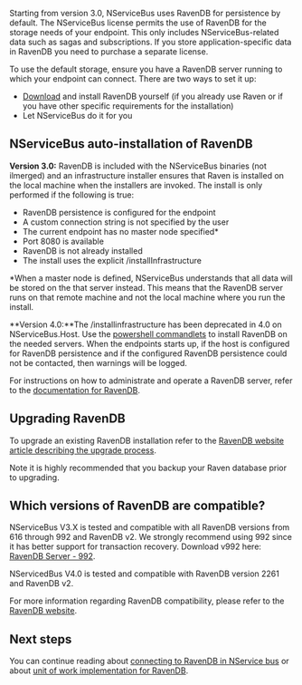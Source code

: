 <!--
title: "Installing RavenDB for NServiceBus"
tags: ""
summary: "<p>Starting from version 3.0, NServiceBus uses RavenDB for persistence by default. The NServiceBus license permits the use of RavenDB for the storage needs of your endpoint. This only includes NServiceBus-related data such as sagas and subscriptions. If you store application-specific data in RavenDB you need to purchase a separate license.</p>
<p>To use the default storage, ensure you have a RavenDB server running to which your endpoint can connect. There are two ways to set it up:</p>
"
-->

Starting from version 3.0, NServiceBus uses RavenDB for persistence by default. The NServiceBus license permits the use of RavenDB for the storage needs of your endpoint. This only includes NServiceBus-related data such as sagas and subscriptions. If you store application-specific data in RavenDB you need to purchase a separate license.

To use the default storage, ensure you have a RavenDB server running to which your endpoint can connect. There are two ways to set it up:

-   [Download](http://ravendb.net/download) and install RavenDB yourself
    (if you already use Raven or if you have other specific requirements
    for the installation)
-   Let NServiceBus do it for you

NServiceBus auto-installation of RavenDB
----------------------------------------

**Version 3.0:** RavenDB is included with the NServiceBus binaries (not ilmerged) and an infrastructure installer ensures that Raven is installed on the local machine when the installers are invoked. The install is only performed if the following is true:

-   RavenDB persistence is configured for the endpoint
-   A custom connection string is not specified by the user
-   The current endpoint has no master node specified\*
-   Port 8080 is available
-   RavenDB is not already installed
-   The install uses the explicit /installInfrastructure

\*When a master node is defined, NServiceBus understands that all data will be stored on the that server instead. This means that the RavenDB server runs on that remote machine and not the local machine where you run the install.

**Version 4.0:**The /installinfrastructure has been deprecated in 4.0 on NServiceBus.Host. Use the [powershell commandlets](articles/managing-nservicebus-using-powershell) to install RavenDB on the needed servers. When the endpoints starts up, if the host is configured for RavenDB persistence and if the configured RavenDB persistence could not be contacted, then warnings will be logged.

For instructions on how to administrate and operate a RavenDB server, refer to the [documentation for RavenDB](http://ravendb.net/docs/server/administration).

Upgrading RavenDB
-----------------

To upgrade an existing RavenDB installation refer to the [RavenDB website article describing the upgrade process](http://ravendb.net/docs/2.0/server/administration/upgrade).

Note it is highly recommended that you backup your Raven database prior to upgrading.

Which versions of RavenDB are compatible?
-----------------------------------------

NServiceBus V3.X is tested and compatible with all RavenDB versions from
616 through 992 and RavenDB v2. We strongly recommend using 992 since it has better support for transaction recovery. Download v992 here:
[RavenDB Server -
992](http://hibernatingrhinos.com/builds/ravendb-stable-v1.0/992).

NServicedBus V4.0 is tested and compatible with RavenDB version 2261 and RavenDB v2.

For more information regarding RavenDB compatibility, please refer to the [RavenDB website](http://ravendb.net/docs/2.0/client-api/backward-compatibility).

Next steps
----------

You can continue reading about [connecting to RavenDB in NService bus](using-ravendb-in-nservicebus-connecting.md) or about [unit of work implementation for RavenDB](unit-of-work-implementation-for-ravendb.md).

